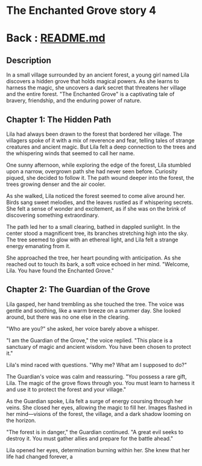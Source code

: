 # The Enchanted Grove story 4

# Back : [README.md](README.md)
## Description
In a small village surrounded by an ancient forest, a young girl named Lila discovers a hidden grove that holds magical powers. As she learns to harness the magic, she uncovers a dark secret that threatens her village and the entire forest. "The Enchanted Grove" is a captivating tale of bravery, friendship, and the enduring power of nature.

## Chapter 1: The Hidden Path

Lila had always been drawn to the forest that bordered her village. The villagers spoke of it with a mix of reverence and fear, telling tales of strange creatures and ancient magic. But Lila felt a deep connection to the trees and the whispering winds that seemed to call her name.

One sunny afternoon, while exploring the edge of the forest, Lila stumbled upon a narrow, overgrown path she had never seen before. Curiosity piqued, she decided to follow it. The path wound deeper into the forest, the trees growing denser and the air cooler.

As she walked, Lila noticed the forest seemed to come alive around her. Birds sang sweet melodies, and the leaves rustled as if whispering secrets. She felt a sense of wonder and excitement, as if she was on the brink of discovering something extraordinary.

The path led her to a small clearing, bathed in dappled sunlight. In the center stood a magnificent tree, its branches stretching high into the sky. The tree seemed to glow with an ethereal light, and Lila felt a strange energy emanating from it.

She approached the tree, her heart pounding with anticipation. As she reached out to touch its bark, a soft voice echoed in her mind. "Welcome, Lila. You have found the Enchanted Grove."

## Chapter 2: The Guardian of the Grove

Lila gasped, her hand trembling as she touched the tree. The voice was gentle and soothing, like a warm breeze on a summer day. She looked around, but there was no one else in the clearing.

"Who are you?" she asked, her voice barely above a whisper.

"I am the Guardian of the Grove," the voice replied. "This place is a sanctuary of magic and ancient wisdom. You have been chosen to protect it."

Lila's mind raced with questions. "Why me? What am I supposed to do?"

The Guardian's voice was calm and reassuring. "You possess a rare gift, Lila. The magic of the grove flows through you. You must learn to harness it and use it to protect the forest and your village."

As the Guardian spoke, Lila felt a surge of energy coursing through her veins. She closed her eyes, allowing the magic to fill her. Images flashed in her mind—visions of the forest, the village, and a dark shadow looming on the horizon.

"The forest is in danger," the Guardian continued. "A great evil seeks to destroy it. You must gather allies and prepare for the battle ahead."

Lila opened her eyes, determination burning within her. She knew that her life had changed forever, a